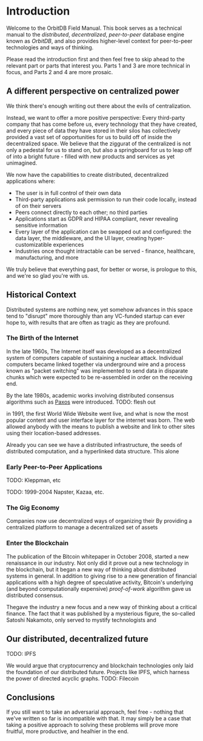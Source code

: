 # Introduction

Welcome to the OrbitDB Field Manual. This book serves as a technical manual to the _distributed_, _decentralized_, _peer-to-peer_ database engine known as _OrbitDB_, and also provides higher-level context for peer-to-peer technologies and ways of thinking.

Please read the introduction first and then feel free to skip ahead to the relevant part or parts that interest you. Parts 1 and 3 are more technical in focus, and Parts 2 and 4 are more prosaic.

## A different perspective on centralized power

We think there's enough writing out there about the evils of centralization.

Instead, we want to offer a more positive perspective: Every third-party company that has come before us, every technology that they have created, and every piece of data they have stored in their silos has collectively provided a vast set of opportunities for us to build off of inside the decentralized space. We believe that the ziggurat of the centralized is not only a pedestal for us to stand on, but also a springboard for us to leap off of into a bright future - filled with new products and services as yet unimagined.

We now have the capabilities to create distributed, decentralized applications where:

- The user is in full control of their own data
- Third-party applications ask permission to run their code locally, instead of on their servers
- Peers connect directly to each other; no third parties
- Applications start as GDPR and HIPAA compliant, never revealing sensitive information
- Every layer of the application can be swapped out and configured: the data layer, the middleware, and the UI layer, creating hyper-customizatible experiences
- Industries once thought intractable can be served - finance, healthcare, manufacturing, and more

We truly believe that everything past, for better or worse, is prologue to this, and we're so glad you're with us.

## Historical Context

Distributed systems are nothing new, yet somehow advances in this space tend to "disrupt" more thoroughly than any VC-funded startup can ever hope to, with results that are often as tragic as they are profound.

### The Birth of the Internet

In the late 1960s, The Internet itself was developed as a decentralized system of computers capable of sustaining a nuclear attack. Individual computers became linked together via underground wire and a process known as "packet switching" was implemented to send data in disparate chunks which were expected to be re-assembled in order on the receiving end.

By the late 1980s, academic works involving distributed consensus algorithms such as [Paxos](https://en.wikipedia.org/wiki/Paxos_(computer_science)) were introduced. TODO: flesh out

in 1991, the first World Wide Website went live, and what is now the most popular content and user interface layer for the internet was born. The web allowed anybody with the means to publish a website and link to other sites using their location-based addresses.

Already you can see we have a distributed infrastructure, the seeds of distributed computation, and a hyperlinked data structure. This alone 

### Early Peer-to-Peer Applications

TODO: Kleppman, etc

TODO: 1999-2004 Napster, Kazaa, etc.

### The Gig Economy

Companies now use decentralized ways of organizing their By providing a centralized platform to manage a decentralized set of assets 

### Enter the Blockchain

The publication of the Bitcoin whitepaper in October 2008, started a new renaissance in our industry. Not only did it prove out a new technology in the blockchain, but it began a new way of thinking about distributed systems in general. In addition to giving rise to a new generation of financial applications with a high degree of speculative activity, Bitcoin's underlying (and beyond computationally expensive) _proof-of-work_ algorithm gave us distributed consensus.

Thegave the industry a new focus and a new way of thinking about a critical finance. The fact that it was published by a mysterious figure, the so-called Satoshi Nakamoto, only served to mystify technologists and 

## Our distributed, decentralized future 

TODO: IPFS

We would argue that cryptocurrency and blockchain technologies only laid the foundation of our distributed future. Projects like IPFS, which harness the power of directed acyclic graphs. TODO: Filecoin

## Conclusions

If you still want to take an adversarial approach, feel free - nothing that we've written so far is incompatible with that. It may simply be a case that taking a positive approach to solving these problems will prove more fruitful, more productive, and healhier in the end.
